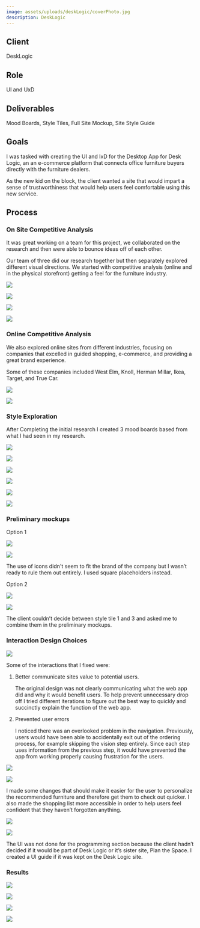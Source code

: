 ```yaml
---
image: assets/uploads/deskLogic/coverPhoto.jpg
description: DeskLogic
---
```


## Client

DeskLogic

## Role

UI and UxD

## Deliverables

Mood Boards, Style Tiles, Full Site Mockup, Site Style Guide

## Goals

I was tasked with creating the UI and IxD for the Desktop App for Desk Logic, an an e-commerce platform that connects office furniture buyers directly with the furniture dealers.

As the new kid on the block, the client wanted a site that would impart a sense of trustworthiness that would help users feel comfortable using this new service.

## Process

### On Site Competitive Analysis

It was great working on a team for this project, we collaborated on the research and then were able to bounce ideas off of each other.

Our team of three did our research together but then separately explored different visual directions. We started with competitive analysis (online and in the physical storefront) getting a feel for the furniture industry.

![]({{site.baseurl}}/assets/uploads/desklogic/competitiveAnalysis1.jpg)

![]({{site.baseurl}}/assets/uploads/desklogic/competitiveAnalysis2.jpg)

![]({{site.baseurl}}/assets/uploads/desklogic/competitiveAnalysis3.jpg)

![]({{site.baseurl}}/assets/uploads/desklogic/competitiveAnalysis4.jpg)

### Online Competitive Analysis

We also explored online sites from different industries, focusing on companies that excelled in guided shopping, e-commerce, and providing a great brand experience.

Some of these companies included West Elm, Knoll, Herman Millar, Ikea, Target, and True Car.

![]({{site.baseurl}}/assets/uploads/desklogic/eCommerce.jpg)

![]({{site.baseurl}}/assets/uploads/desklogic/guidedShopping.jpg)

### Style Exploration

After Completing the initial research I created 3 mood boards based from what I had seen in my research.

![]({{site.baseurl}}/assets/uploads/desklogic/moodBoard1.png)

![]({{site.baseurl}}/assets/uploads/desklogic/styleTile1.jpg)

![]({{site.baseurl}}/assets/uploads/desklogic/moodBoard2.png)

![]({{site.baseurl}}/assets/uploads/desklogic/styleTile2.jpg)

![]({{site.baseurl}}/assets/uploads/desklogic/moodBoard3.png)

![]({{site.baseurl}}/assets/uploads/desklogic/styleTile3.jpg)

### Preliminary mockups

Option 1

![]({{site.baseurl}}/assets/uploads/desklogic/mockup1A.jpg)

![]({{site.baseurl}}/assets/uploads/desklogic/mockup1B.png)

The use of icons didn't seem to fit the brand of the company but I wasn’t ready to rule them out entirely. I used square placeholders instead.

Option 2

![]({{site.baseurl}}/assets/uploads/desklogic/mockup2A.jpg)

![]({{site.baseurl}}/assets/uploads/desklogic/mockup2B.jpg)

The client couldn’t decide between style tile 1 and 3 and asked me to combine them in the preliminary mockups.

### Interaction Design Choices

![]({{site.baseurl}}/assets/uploads/desklogic/uxWireframe1.jpg)

Some of the interactions that I fixed were:

1. Better communicate sites value to potential users.

    The original design was not clearly communicating what the web app did and why it would benefit users. To help prevent unnecessary drop off I tried different iterations to figure out the best way to quickly  and succinctly explain the function of the web app.

1. Prevented user errors

    I noticed there was an overlooked problem in the navigation. Previously, users would have been able to accidentally exit out of the ordering process, for example skipping the vision step entirely.  Since each step uses information from the previous step, it would have prevented the app from working properly causing frustration for the users.

![]({{site.baseurl}}/assets/uploads/desklogic/uxWireframe2.jpg)

![]({{site.baseurl}}/assets/uploads/desklogic/uxWireframe3.jpg)

I made some changes that should make it easier for the user to personalize the recommended furniture and therefore get them to check out quicker. I also made the shopping list more accessible in order to help users feel confident that they haven’t forgotten anything.

![]({{site.baseurl}}/assets/uploads/desklogic/uiGuideForProgramingSection.jpg)

![]({{site.baseurl}}/assets/uploads/desklogic/uxWireframeProgramming.jpg)

The UI was not done for the programming section because the client hadn’t decided if it would be part of Desk Logic or it’s sister site, Plan the Space. I created a UI guide if it was kept on the Desk Logic site.

### Results

![]({{site.baseurl}}/assets/uploads/desklogic/final1.jpg)

![]({{site.baseurl}}/assets/uploads/desklogic/final2.jpg)

![]({{site.baseurl}}/assets/uploads/desklogic/final3.jpg)

![]({{site.baseurl}}/assets/uploads/desklogic/final4.jpg)
